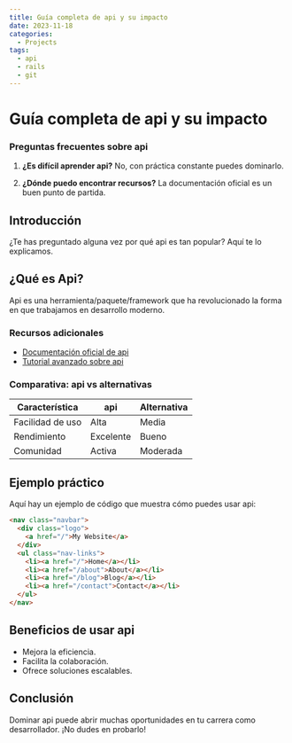 ```yaml
---
title: Guía completa de api y su impacto
date: 2023-11-18
categories: 
  - Projects
tags:
  - api
  - rails
  - git
---
```


# Guía completa de api y su impacto

### Preguntas frecuentes sobre api

1. **¿Es difícil aprender api?**
   No, con práctica constante puedes dominarlo.

2. **¿Dónde puedo encontrar recursos?**
   La documentación oficial es un buen punto de partida.

## Introducción

¿Te has preguntado alguna vez por qué api es tan popular? Aquí te lo explicamos.

## ¿Qué es Api?

Api es una herramienta/paquete/framework que ha revolucionado la forma en que trabajamos en desarrollo moderno.

### Recursos adicionales

- [Documentación oficial de api](https://example.com)
- [Tutorial avanzado sobre api](https://example.com/tutorial)

### Comparativa: api vs alternativas

| Característica | api | Alternativa |
|---------------|-------------|------------|
| Facilidad de uso | Alta | Media |
| Rendimiento | Excelente | Bueno |
| Comunidad | Activa | Moderada |

## Ejemplo práctico

Aquí hay un ejemplo de código que muestra cómo puedes usar api:

```html
<nav class="navbar">
  <div class="logo">
    <a href="/">My Website</a>
  </div>
  <ul class="nav-links">
    <li><a href="/">Home</a></li>
    <li><a href="/about">About</a></li>
    <li><a href="/blog">Blog</a></li>
    <li><a href="/contact">Contact</a></li>
  </ul>
</nav>
```

## Beneficios de usar api

- Mejora la eficiencia.
- Facilita la colaboración.
- Ofrece soluciones escalables.

## Conclusión

Dominar api puede abrir muchas oportunidades en tu carrera como desarrollador. ¡No dudes en probarlo!